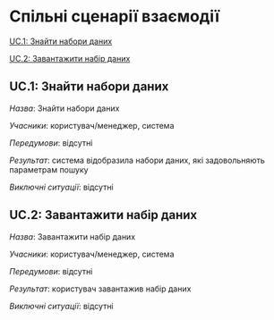 # Спільні сценарії взаємодії

[UC.1: Знайти набори даних](#UC.1)

[UC.2: Завантажити набір даних](#UC.2)

## <a name="UC.1">UC.1: Знайти набори даних</a>

*Назва*: Знайти набори даних

*Учасники*: користувач/менеджер, система

*Передумови*: відсутні

*Результат*: система відобразила набори даних, які задовольняють параметрам пошуку

*Виключні ситуації*: відсутні

## <a name="UC.2">UC.2: Завантажити набір даних</a>

*Назва*: Завантажити набір даних

*Учасники*: користувач/менеджер, система  

*Передумови*: відсутні

*Результат*: користувач завантажив набір даних

*Виключні ситуації*: відсутні
